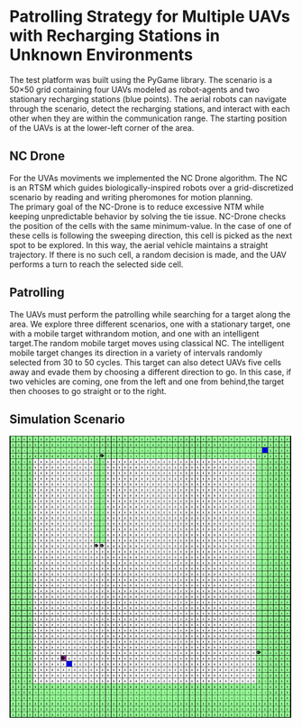 # Patrolling Strategy for Multiple UAVs with Recharging Stations in Unknown Environments


The test platform was built using the PyGame library. The scenario is a 50×50 grid containing four UAVs modeled as robot-agents  and two stationary recharging stations (blue points). The aerial robots can navigate through the scenario, detect the recharging stations,  and  interact with each other when they are within the communication range. The starting position of the UAVs is at the lower-left corner of the area.  
 

## NC Drone
For the UVAs moviments we implemented the NC Drone algorithm. The NC is an RTSM which guides biologically-inspired robots over a grid-discretized scenario by reading and writing pheromones for motion planning.  
The primary goal of the NC-Drone is to reduce excessive NTM while keeping unpredictable behavior by solving the tie issue. NC-Drone checks the position of the cells with the same minimum-value. In the case of one of these cells is following the sweeping direction, this cell is picked as the next spot to be explored. In this way, the aerial vehicle maintains a straight trajectory. If there is no such cell, a random decision is made, and the UAV performs a turn to reach the selected side cell.

## Patrolling
The UAVs must perform the patrolling while searching for a target along the area. We explore three different scenarios, one  with a stationary target, one with a mobile target withrandom  motion, and one with an intelligent target.The random mobile  target moves using classical NC. The intelligent mobile target changes its direction in a variety of intervals randomly  selected from 30 to 50 cycles. This target can also detect UAVs five cells away and evade them by choosing a different  direction to go. In  this  case, if two vehicles are coming, one from the left and one from behind,the target then chooses to go straight or to the right.

## Simulation Scenario
<img src="images/scenario.png" width="500" height="500">



